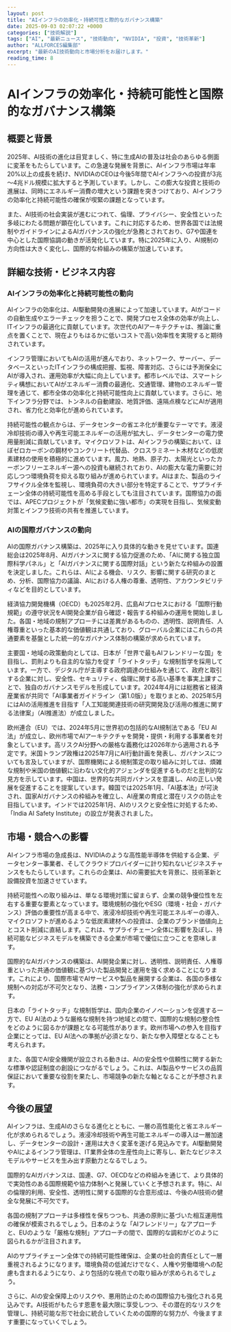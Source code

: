 ```yaml
---
layout: post
title: "AIインフラの効率化・持続可性と際的なガバナンス構築"
date: 2025-09-03 02:07:22 +0000
categories: ["技術解説"]
tags: ["AI", "最新ニュース", "技術動向", "NVIDIA", "投資", "技術革新"]
author: "ALLFORCES編集部"
excerpt: "最新のAI技術動向と市場分析をお届けします。"
reading_time: 8
---
```

# AIインフラの効率化・持続可能性と国際的なガバナンス構築

## 概要と背景

2025年、AI技術の進化は目覚ましく、特に生成AIの普及は社会のあらゆる側面に変革をもたらしています。この急速な発展を背景に、AIインフラ市場は年率20%以上の成長を続け、NVIDIAのCEOは今後5年間でAIインフラへの投資が3兆～4兆ドル規模に拡大すると予測しています。しかし、この膨大な投資と技術の進展は、同時にエネルギー消費の増大という課題を突きつけており、AIインフラの効率化と持続可能性の確保が喫緊の課題となっています。

また、AI技術の社会実装が進むにつれて、倫理、プライバシー、安全性といった多岐にわたる問題が顕在化しています。これに対応するため、世界各国では法規制やガイドラインによるAIガバナンスの強化が急務とされており、G7や国連を中心とした国際協調の動きが活発化しています。特に2025年に入り、AI規制の方向性は大きく変化し、国際的な枠組みの構築が加速しています。

## 詳細な技術・ビジネス内容

### AIインフラの効率化と持続可能性の動向

AIインフラの効率化は、AI駆動開発の進展によって加速しています。AIがコードの自動生成やエラーチェックを担うことで、開発プロセス全体の効率が向上し、ITインフラの最適化に貢献しています。次世代のAIアーキテクチャは、推論に重点を置くことで、現在よりもはるかに低いコストで高い効率性を実現すると期待されています。

インフラ管理においてもAIの活用が進んでおり、ネットワーク、サーバー、データベースといったITインフラの構成把握、監視、障害対応、さらには予測保全にAIが導入され、運用効率が大幅に向上しています。都市レベルでは、スマートシティ構想においてAIがエネルギー消費の最適化、交通管理、建物のエネルギー管理を通じて、都市全体の効率化と持続可能性向上に貢献しています。さらに、地下インフラ分野では、トンネルの自動建設、地質評価、遠隔点検などにAIが適用され、省力化と効率化が進められています。

持続可能性の観点からは、データセンターの省エネ化が重要なテーマです。液浸冷却技術の導入や再生可能エネルギーの活用が拡大し、データセンターの電力使用量削減に貢献しています。マイクロソフトは、AIインフラの構築において、ほぼゼロカーボンの鋼材やコンクリート代替品、クロスラミネート木材などの低炭素建材の使用を積極的に進めています。風力、地熱、原子力、太陽光といったカーボンフリーエネルギー源への投資も継続されており、AIの膨大な電力需要に対応しつつ環境負荷を抑える取り組みが進められています。AIはまた、製品のライフサイクル全体を監視し、環境負荷の大きい部分を特定することで、サプライチェーン全体の持続可能性を高める手段としても注目されています。国際協力の面では、APECプロジェクトが「気候変動に強い都市」の実現を目指し、気候変動対策とインフラ技術の共有を推進しています。

### AIの国際ガバナンスの動向

AIの国際ガバナンス構築は、2025年に入り具体的な動きを見せています。国連総会は2025年8月、AIガバナンスに関する協力促進のため、「AIに関する独立国際科学パネル」と「AIガバナンスに関する国際対話」という新たな枠組みの設置を決定しました。これらは、AIによる機会、リスク、影響に関する研究のまとめ、分析、国際協力の議論、AIにおける人権の尊重、透明性、アカウンタビリティなどを目的としています。

経済協力開発機構（OECD）も2025年2月、広島AIプロセスにおける「国際行動規範」の遵守状況をAI開発企業が自ら確認・報告する枠組みの運用を開始しました。各国・地域の規制アプローチには差異があるものの、透明性、説明責任、人権尊重といった基本的な価値観は共通しており、グローバル企業にはこれらの共通要素を基盤とした統一的なガバナンス体制の構築が求められています。

主要国・地域の政策動向としては、日本が「世界で最もAIフレンドリーな国」を目指し、罰則よりも自主的な協力を促す「ライトタッチ」な規制哲学を採用しています。一方で、デジタル庁が主導する政府調達の仕組みを通じて、政府と取引する企業に対し、安全性、セキュリティ、倫理に関する高い基準を事実上課すことで、独自のガバナンスモデルを形成しています。2024年4月には総務省と経済産業省が共同で「AI事業者ガイドライン（第1.0版）」を取りまとめ、2025年5月にはAIの活用推進を目指す「人工知能関連技術の研究開発及び活用の推進に関する法律案」（AI推進法）が成立しました。

欧州連合（EU）では、2024年5月に世界初の包括的なAI規制法である「EU AI法」が成立し、欧州市場でAIアーキテクチャを開発・提供・利用する事業者を対象としています。高リスクAI分野への厳格な義務化は2026年から適用される予定です。米国トランプ政権は2025年7月にAI行動計画を発表し、ガバナンスについても言及していますが、国際機関による規制策定の取り組みに対しては、煩雑な規制や米国の価値観に沿わない文化的アジェンダを促進するものだと批判的な見方を示しています。中国は、世界的な共同ガバナンスを意識し、AIの正しい発展を促進することを提案しています。韓国では2025年1月、「AI基本法」が可決され、国家AIガバナンスの枠組みを確立し、AI産業の育成と潜在リスクの防止を目指しています。インドでは2025年1月、AIのリスクと安全性に対処するため、「India AI Safety Institute」の設立が発表されました。

## 市場・競合への影響

AIインフラ市場の急成長は、NVIDIAのような高性能半導体を供給する企業、データセンター事業者、そしてクラウドプロバイダーに計り知れないビジネスチャンスをもたらしています。これらの企業は、AIの需要拡大を背景に、技術革新と設備投資を加速させています。

持続可能性への取り組みは、単なる環境対策に留まらず、企業の競争優位性を左右する重要な要素となっています。環境規制の強化やESG（環境・社会・ガバナンス）評価の重要性が高まる中で、液浸冷却技術や再生可能エネルギーの導入、マイクロソフトが進めるような低炭素建材への投資は、企業のブランド価値向上とコスト削減に直結します。これは、サプライチェーン全体に影響を及ぼし、持続可能なビジネスモデルを構築できる企業が市場で優位に立つことを意味します。

国際的なAIガバナンスの構築は、AI開発企業に対し、透明性、説明責任、人権尊重といった共通の価値観に基づいた製品開発と運用を強く求めることになります。これにより、国際市場でAIサービスや製品を展開する企業は、各国の多様な規制への対応が不可欠となり、法務・コンプライアンス体制の強化が求められます。

日本の「ライトタッチ」な規制哲学は、国内企業のイノベーションを促進する一方で、EU AI法のような厳格な規制を持つ地域との間で、国際的な規制の整合性をどのように図るかが課題となる可能性があります。欧州市場への参入を目指す企業にとっては、EU AI法への準拠が必須となり、新たな参入障壁となることも考えられます。

また、各国でAI安全機関が設立される動きは、AIの安全性や信頼性に関する新たな標準や認証制度の創設につながるでしょう。これは、AI製品やサービスの品質保証において重要な役割を果たし、市場競争の新たな軸となることが予想されます。

## 今後の展望

AIインフラは、生成AIのさらなる進化とともに、一層の高性能化と省エネルギー化が求められるでしょう。液浸冷却技術や再生可能エネルギーの導入は一層加速し、データセンターの設計・運用は大きく変革を遂げる見込みです。AI駆動開発やAIによるインフラ管理は、IT業界全体の生産性向上に寄与し、新たなビジネスモデルやサービスを生み出す原動力となるでしょう。

国際的なAIガバナンスは、国連、G7、OECDなどの枠組みを通じて、より具体的で実効性のある国際規範や協力体制へと発展していくと予想されます。特に、AIの倫理的利用、安全性、透明性に関する国際的な合意形成は、今後のAI技術の健全な発展に不可欠です。

各国の規制アプローチは多様性を保ちつつも、共通の原則に基づいた相互運用性の確保が模索されるでしょう。日本のような「AIフレンドリー」なアプローチと、EUのような「厳格な規制」アプローチの間で、国際的な調和がどのように図られるかが注目されます。

AIのサプライチェーン全体での持続可能性確保は、企業の社会的責任として一層重視されるようになります。環境負荷の低減だけでなく、人権や労働環境への配慮も含まれるようになり、より包括的な視点での取り組みが求められるでしょう。

さらに、AIの安全保障上のリスクや、悪用防止のための国際協力も強化される見込みです。AI技術がもたらす恩恵を最大限に享受しつつ、その潜在的なリスクを管理し、持続可能な形で社会に統合していくための国際的な努力が、今後ますます重要になっていくでしょう。
